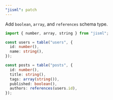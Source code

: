 ```yaml
---
"jisml": patch
---
```


Add `boolean`, `array`, and `references` schema type.

```ts
import { number, array, string } from "jisml";

const users = table("users", {
  id: number(),
  name: string(),
});

const posts = table("posts", {
  id: number(),
  title: string(),
  tags: array(string()),
  published: boolean(),
  authors: references(users.id),
});
```
